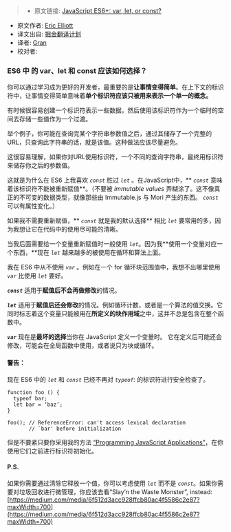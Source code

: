 > * 原文链接: [JavaScript ES6+: var, let, or const?](https://medium.com/javascript-scene/javascript-es6-var-let-or-const-ba58b8dcde75#.twa6gzmfp)
* 原文作者: [Eric Elliott](https://medium.com/@_ericelliott)
* 译文出自: [掘金翻译计划](https://github.com/xitu/gold-miner)
* 译者: [Gran](https://github.com/Graning)
* 校对者:


### ES6 中 的 var、let 和 const 应该如何选择？

你可以通过学习成为更好的开发者，最重要的是**让事情变得简单**。在上下文的标识符中，让事情变得简单意味着**单个标识符应该只被用来表示一个单一的概念。**

有时候很容易创建一个标识符表示一些数据，然后使用该标识符作为一个临时的空间去存储一些值作为一个过渡。

举个例子，你可能在查询完某个字符串参数值之后，通过其储存了一个完整的URL，只查询此字符串的话，就是该值。这种做法应该尽量避免。

这很容易理解，如果你对URL使用标识符，一个不同的查询字符串，最终用标识符来储存你之后的参数值。

这就是为什么在 ES6 上我喜欢 _`const`_ 胜过 _`let`_ 。在JavaScript中，** _`const`_  意味着该标识符不能被重新赋值**。（不要被 _immutable values_ 弄糊涂了。这不像真正的不可变的数据类型，就像那些由 Immutable.js 与 Mori 产生的东西。 _`const`_ 可以有属性变化。）

如果我不需要重新赋值，** _`const`_ 就是我的默认选择** 相比 _`let`_ 要常用的多，因为我想让它在代码中的使用尽可能的清晰。

当我后面需要给一个变量重新赋值时一般使用 _`let`_。因为我**使用一个变量对应一个东西，**现在 _`let`_ 越来越多的被使用在循环和算法上面。

我在 ES6 中从不使用 _`var`_ 。例如在一个 for 循环块范围值中，我想不出哪里使用 _`var`_ 比使用 _`let`_ 要好。

**_`const`_**  适用于**赋值后不会再做修改**的情况。

**_`let`_**  适用于**赋值后还会修改**的情况。例如循环计数，或者是一个算法的值交换。它同时标志着这个变量只能被用在**所定义的块作用域**之中，这并不总是包含在整个函数中。 

**_`var`_**  现在是**最坏的选择**当你在 JavaScript 定义一个变量时。 它在定义后可能还会修改，可能会在全局函数中使用，或者说只为块或循环。

#### 警告：

现在 ES6 中的 _`let`_ 和 _`const`_ 已经不再对 _`typeof`:_ 的标识符进行安全检查了。 

```
function foo () {
  typeof bar;
  let bar = ‘baz’;
}

foo(); // ReferenceError: can't access lexical declaration
       // `bar' before initialization
```

但是不要紧只要你采用我的方法 [“Programming JavaScript Applications”](http://pjabook.com)，在你使用它们之前进行标识符初始化。

#### P.S.

如果你需要通过清除它释放一个值，你可以考虑使用 _`let`_ 而不是 _`const`_。如果你需要对垃圾回收进行微管理，你应该去看“Slay’n the Waste Monster”, instead: [https://medium.com/media/6f512d3acc928ffcb80ac4f5586c2e87?maxWidth=700](https://medium.com/media/6f512d3acc928ffcb80ac4f5586c2e87?maxWidth=700)